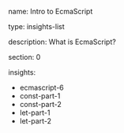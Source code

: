 name: Intro to EcmaScript

type: insights-list

description: What is EcmaScript?

section: 0

insights:
  - ecmascript-6
  - const-part-1
  - const-part-2
  - let-part-1
  - let-part-2
